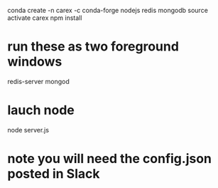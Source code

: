 conda create -n carex -c conda-forge nodejs redis mongodb
source activate carex
npm install

# run these as two foreground windows
redis-server
mongod

# lauch node
node server.js

# note you will need the config.json posted in Slack